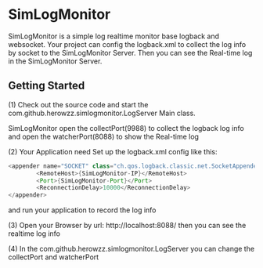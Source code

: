 # SimLogMonitor
SimLogMonitor is a simple log realtime monitor base logback and websocket.
Your project can config the logback.xml to collect the log info by socket to the SimLogMonitor Server. Then you can see the Real-time log in the SimLogMonitor Server.

## Getting Started
(1)  Check out the source code and start the com.github.herowzz.simlogmonitor.LogServer Main class.  

SimLogMonitor open the collectPort(9988) to collect the logback log info and open the watcherPort(8088) to show the  Real-time log

(2) Your Application need Set up the logback.xml config like this:
```java
<appender name="SOCKET" class="ch.qos.logback.classic.net.SocketAppender">
    	<RemoteHost>{SimLogMonitor-IP}</RemoteHost>
		<Port>{SimLogMonitor-Port}</Port>
		<ReconnectionDelay>10000</ReconnectionDelay>
</appender>
```
and run your application to record the log info

(3) Open your Browser by url: http://localhost:8088/ then you can see the realtime log info

(4) In the com.github.herowzz.simlogmonitor.LogServer you can change the collectPort and watcherPort
